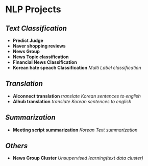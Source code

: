 # NLP Projects

## ***Text Classification***
* **Predict Judge**
* **Naver shopping reviews**
* **News Group**
* **News Topic classification**
* **Financial News Classification**
* **Korean hate speach Classification**   *Multi Label classification*

## ***Translation***
* **AIconnect translation**   *translate Korean sentences to english*
* **AIhub translation**     *translate Korean sentences to english*

## ***Summarization***
* **Meeting script summarization** *Korean Text summarization*
  
## ***Others***
* **News Group Cluster**    *Unsupervised learning(text data cluster)*
